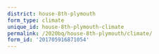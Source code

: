 ```yaml
---
district: house-8th-plymouth
form_type: climate
unique_id: house-8th-plymouth-climate
permalink: /2020bq/house-8th-plymouth/climate/
form_id: '201705916871054'
---
```

